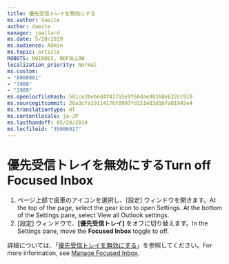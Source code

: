 ```yaml
---
title: 優先受信トレイを無効にする
ms.author: daeite
author: daeite
manager: joallard
ms.date: 5/20/2019
ms.audience: Admin
ms.topic: article
ROBOTS: NOINDEX, NOFOLLOW
localization_priority: Normal
ms.custom:
- "8000001"
- "1988"
- "1989"
ms.openlocfilehash: 581ce2bebed4f417a5e9f66dae90160e622cc910
ms.sourcegitcommit: 20a3cfa10114176f8997fd151e83d167a81945e4
ms.translationtype: HT
ms.contentlocale: ja-JP
ms.lasthandoff: 05/20/2019
ms.locfileid: "35086017"
---
```

# <a name="turn-off-focused-inbox"></a><span data-ttu-id="287d1-102">優先受信トレイを無効にする</span><span class="sxs-lookup"><span data-stu-id="287d1-102">Turn off Focused Inbox</span></span>

1. <span data-ttu-id="287d1-103">ページ上部で歯車のアイコンを選択し、[設定] ウィンドウを開きます。</span><span class="sxs-lookup"><span data-stu-id="287d1-103">At the top of the page, select the gear icon to open Settings. At the bottom of the Settings pane, select View all Outlook settings.</span></span>
2. <span data-ttu-id="287d1-104">[設定] ウィンドウで、**[優先受信トレイ]** をオフに切り替えます。</span><span class="sxs-lookup"><span data-stu-id="287d1-104">In the Settings pane, move the **Focused Inbox** toggle to off.</span></span>

<span data-ttu-id="287d1-105">詳細については、「[優先受信トレイを無効にする](https://support.office.com/article/f714d94d-9e63-4217-9ccb-6cb2986aa1b2#bkmk_outlookonweb)」を参照してください。</span><span class="sxs-lookup"><span data-stu-id="287d1-105">For more information, see [Manage Focused Inbox](https://support.office.com/article/f714d94d-9e63-4217-9ccb-6cb2986aa1b2#bkmk_outlookonweb).</span></span>
